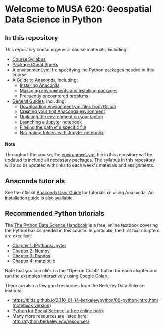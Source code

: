 # Welcome to MUSA 620: Geospatial Data Science in Python

## In this repository

This repository contains general course materials, including:

- [Course Syllabus](syllabus.md)
- [Package Cheat Sheets](./cheatsheets)
- [A environment.yml](environment.yml) file specifying the Python packages needed in this course
- [A Guide to Anaconda](anaconda-guide), including:
  - [Installing Anaconda](anaconda-guide/installing-anaconda.md)
  - [Managing environments and installing packages](anaconda-guide/managing-packages.md)
  - [Frequently encountered problems](anaconda-guide/common-issues.md)
- [General Guides](./general-guides), including:
  - [Downloading environment.yml files from Github](./general-guides/downloading-environment-files.md)
  - [Creating your first Anaconda environment](./general-guides/creating-your-first-environment.md)
  - [Updating the environment on your laptop](./general-guides/updating-your-environment.md)
  - [Launching a Jupyter notebook](./general-guides/launching-jupyter-notebook.md)
  - [Finding the path of a specific file](./general-guides/finding-file-path.md)
  - [Navigating folders with Jupyter notebook](./general-guides/jupyter-notebook-and-folders.md)

#### Note

Throughout the course, the [environment.yml](environment.yml) file in this repository will be updated to include all necessary packages.
The [syllabus](syllabus.md) in this repository will also be updated with links to each week's materials and assignments.

## Anaconda tutorials

See the official [Anaconda User Guide](https://docs.anaconda.com/anaconda/user-guide/) for tutorials on using Anaconda. An [installation guide](https://docs.anaconda.com/anaconda/install/) is also available.

## Recommended Python tutorials

The [The Python Data Science Handbook](https://jakevdp.github.io/PythonDataScienceHandbook/) is a free, online textbook covering the Python basics needed in this course. In particular, the first four chapters are excellent:

- [Chapter 1: IPython/Jupyter](https://jakevdp.github.io/PythonDataScienceHandbook/01.00-ipython-beyond-normal-python.html)
- [Chapter 2: Numpy](https://jakevdp.github.io/PythonDataScienceHandbook/02.00-introduction-to-numpy.html)
- [Chapter 3: Pandas](https://jakevdp.github.io/PythonDataScienceHandbook/03.00-introduction-to-pandas.html)
- [Chapter 4: matplotlib](https://jakevdp.github.io/PythonDataScienceHandbook/04.00-introduction-to-matplotlib.html)

Note that you can click on the "Open in Colab" button for each chapter and run the examples interactively using [Google Colab](https://colab.research.google.com).

There are also a few good resources from the Berkeley Data Science Institute:

- https://bids.github.io/2016-01-14-berkeley/python/00-python-intro.html ([notebook version](https://bids.github.io/2016-01-14-berkeley/python/00-python-intro.ipynb))
- [Python for Social Science, a free online book](https://gawron.sdsu.edu/python_for_ss/course_core/book_draft/index.html)
- Many more resources are listed here: http://python.berkeley.edu/resources/
